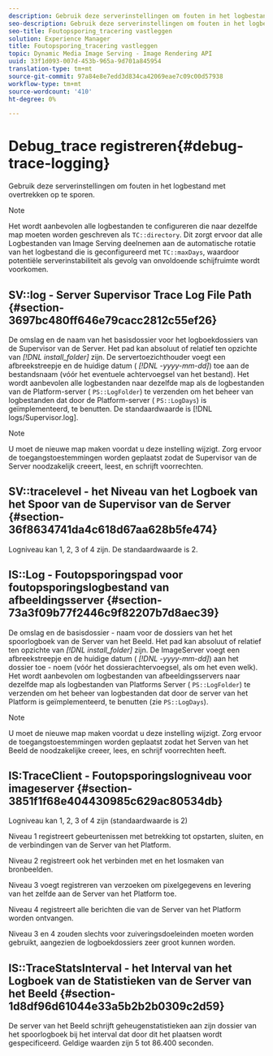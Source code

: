 ```yaml
---
description: Gebruik deze serverinstellingen om fouten in het logbestand met overtrekken op te sporen.
seo-description: Gebruik deze serverinstellingen om fouten in het logbestand met overtrekken op te sporen.
seo-title: Foutopsporing_tracering vastleggen
solution: Experience Manager
title: Foutopsporing_tracering vastleggen
topic: Dynamic Media Image Serving - Image Rendering API
uuid: 33f1d093-007d-453b-965a-9d701a845954
translation-type: tm+mt
source-git-commit: 97a84e8e7edd3d834ca42069eae7c09c00d57938
workflow-type: tm+mt
source-wordcount: '410'
ht-degree: 0%

---
```



# Debug_trace registreren{#debug-trace-logging}

Gebruik deze serverinstellingen om fouten in het logbestand met overtrekken op te sporen.

>[!NOTE]
>
>Het wordt aanbevolen alle logbestanden te configureren die naar dezelfde map moeten worden geschreven als `TC::directory`. Dit zorgt ervoor dat alle Logbestanden van Image Serving deelnemen aan de automatische rotatie van het logbestand die is geconfigureerd met `TC::maxDays`, waardoor potentiële serverinstabiliteit als gevolg van onvoldoende schijfruimte wordt voorkomen.

## SV::log - Server Supervisor Trace Log File Path {#section-3697bc480ff646e79cacc2812c55ef26}

De omslag en de naam van het basisdossier voor het logboekdossiers van de Supervisor van de Server. Het pad kan absoluut of relatief ten opzichte van *[!DNL install_folder]* zijn. De servertoezichthouder voegt een afbreekstreepje en de huidige datum ( *[!DNL -yyyy-mm-dd]*) toe aan de bestandsnaam (vóór het eventuele achtervoegsel van het bestand). Het wordt aanbevolen alle logbestanden naar dezelfde map als de logbestanden van de Platform-server ( `PS::LogFolder`) te verzenden om het beheer van logbestanden dat door de Platform-server ( `PS::LogDays`) is geïmplementeerd, te benutten. De standaardwaarde is [!DNL logs/Supervisor.log].

>[!NOTE]
>
>U moet de nieuwe map maken voordat u deze instelling wijzigt. Zorg ervoor de toegangstoestemmingen worden geplaatst zodat de Supervisor van de Server noodzakelijk creeert, leest, en schrijft voorrechten.

## SV::tracelevel - het Niveau van het Logboek van het Spoor van de Supervisor van de Server {#section-36f8634741da4c618d67aa628b5fe474}

Logniveau kan 1, 2, 3 of 4 zijn. De standaardwaarde is 2.

## IS::Log - Foutopsporingspad voor foutopsporingslogbestand van afbeeldingsserver {#section-73a3f09b77f2446c9f82207b7d8aec39}

De omslag en de basisdossier - naam voor de dossiers van het het spoorlogboek van de Server van het Beeld. Het pad kan absoluut of relatief ten opzichte van *[!DNL install_folder]* zijn. De ImageServer voegt een afbreekstreepje en de huidige datum ( *[!DNL -yyyy-mm-dd]*) aan het dossier toe - noem (vóór het dossierachtervoegsel, als om het even welk). Het wordt aanbevolen om logbestanden van afbeeldingsservers naar dezelfde map als logbestanden van Platforms Server ( `PS::LogFolder`) te verzenden om het beheer van logbestanden dat door de server van het Platform is geïmplementeerd, te benutten (zie `PS::LogDays`).

>[!NOTE]
>
>U moet de nieuwe map maken voordat u deze instelling wijzigt. Zorg ervoor de toegangstoestemmingen worden geplaatst zodat het Serven van het Beeld de noodzakelijke creeer, lees, en schrijf voorrechten heeft.

## IS:TraceClient - Foutopsporingslogniveau voor imageserver {#section-3851f1f68e404430985c629ac80534db}

Logniveau kan 1, 2, 3 of 4 zijn (standaardwaarde is 2)

Niveau 1 registreert gebeurtenissen met betrekking tot opstarten, sluiten, en de verbindingen van de Server van het Platform.

Niveau 2 registreert ook het verbinden met en het losmaken van bronbeelden.

Niveau 3 voegt registreren van verzoeken om pixelgegevens en levering van het zelfde aan de Server van het Platform toe.

Niveau 4 registreert alle berichten die van de Server van het Platform worden ontvangen.

Niveau 3 en 4 zouden slechts voor zuiveringsdoeleinden moeten worden gebruikt, aangezien de logboekdossiers zeer groot kunnen worden.

## IS::TraceStatsInterval - het Interval van het Logboek van de Statistieken van de Server van het Beeld {#section-1d8df96d61044e33a5b2b2b0309c2d59}

De server van het Beeld schrijft geheugenstatistieken aan zijn dossier van het spoorlogboek bij het interval dat door dit het plaatsen wordt gespecificeerd. Geldige waarden zijn 5 tot 86.400 seconden.
